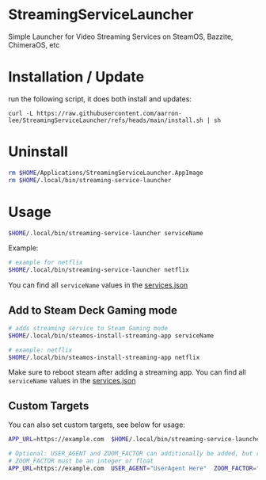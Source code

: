 # StreamingServiceLauncher

Simple Launcher for Video Streaming Services on SteamOS, Bazzite, ChimeraOS, etc

# Installation / Update

run the following script, it does both install and updates:

```
curl -L https://raw.githubusercontent.com/aarron-lee/StreamingServiceLauncher/refs/heads/main/install.sh | sh
```

# Uninstall

```bash
rm $HOME/Applications/StreamingServiceLauncher.AppImage
rm $HOME/.local/bin/streaming-service-launcher
```

# Usage

```bash
$HOME/.local/bin/streaming-service-launcher serviceName
```

Example:

```bash
# example for netflix
$HOME/.local/bin/streaming-service-launcher netflix
```

You can find all `serviceName` values in the [services.json](./services.json)

## Add to Steam Deck Gaming mode

```bash
# adds streaming service to Steam Gaming mode
$HOME/.local/bin/steamos-install-streaming-app serviceName

# example: netflix
$HOME/.local/bin/steamos-install-streaming-app netflix
```

Make sure to reboot steam after adding a streaming app. You can find all `serviceName` values in the [services.json](./services.json)

## Custom Targets

You can also set custom targets, see below for usage:

```bash
APP_URL=https://example.com  $HOME/.local/bin/streaming-service-launcher

# Optional: USER_AGENT and ZOOM_FACTOR can additionally be added, but requires the APP_URL env var
# ZOOM_FACTOR must be an integer or float
APP_URL=https://example.com  USER_AGENT="UserAgent Here"  ZOOM_FACTOR="1.5"  $HOME/.local/bin/streaming-service-launcher
```
